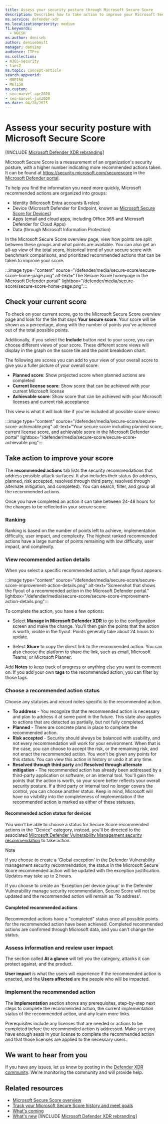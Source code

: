 ```yaml
---
title: Assess your security posture through Microsoft Secure Score
description: Describes how to take action to improve your Microsoft Secure Score in the Microsoft Defender portal.
ms.service: defender-xdr
ms.localizationpriority: medium
f1.keywords:
  - NOCSH
ms.author: deniseb
author: denisebmsft
manager: dansimp
audience: ITPro
ms.collection:
- m365-security
- tier2
ms.topic: concept-article
search.appverid:
- MOE150
- MET150
ms.custom:
- seo-marvel-apr2020
- seo-marvel-jun2020
ms.date: 04/28/2025
---
```


# Assess your security posture with Microsoft Secure Score

[!INCLUDE [Microsoft Defender XDR rebranding](../includes/microsoft-defender.md)]

Microsoft Secure Score is a measurement of an organization's security posture, with a higher number indicating more recommended actions taken. It can be found at https://security.microsoft.com/securescore in the [Microsoft Defender portal](microsoft-365-defender.md).

To help you find the information you need more quickly, Microsoft recommended actions are organized into groups:

- Identity (Microsoft Entra accounts & roles)
- Device (Microsoft Defender for Endpoint, known as [Microsoft Secure Score for Devices](/windows/security/threat-protection/microsoft-defender-atp/tvm-microsoft-secure-score-devices))
- Apps (email and cloud apps, including Office 365 and Microsoft Defender for Cloud Apps)
- Data (through Microsoft Information Protection)

In the Microsoft Secure Score overview page, view how points are split between these groups and what points are available. You can also get an all-up view of the total score, historical trend of your secure score with benchmark comparisons, and prioritized recommended actions that can be taken to improve your score.

:::image type="content" source="/defender/media/secure-score/secure-score-home-page.png" alt-text="The Secure Score homepage in the Microsoft Defender portal" lightbox="/defender/media/secure-score/secure-score-home-page.png":::

## Check your current score

To check on your current score, go to the Microsoft Secure Score overview page and look for the tile that says **Your secure score**. Your score will be shown as a percentage, along with the number of points you've achieved out of the total possible points.

Additionally, if you select the **Include** button next to your score, you can choose different views of your score. These different score views will display in the graph on the score tile and the point breakdown chart.

The following are scores you can add to your view of your overall score to give you a fuller picture of your overall score:

- **Planned score**: Show projected score when planned actions are completed
- **Current license score**: Show score that can be achieved with your current Microsoft license
- **Achievable score**: Show score that can be achieved with your Microsoft licenses and current risk acceptance

This view is what it will look like if you've included all possible score views:

:::image type="content" source="/defender/media/secure-score/secure-score-achievable.png" alt-text="Your secure score including planned score, current license score, and achievable score in the Microsoft Defender portal" lightbox="/defender/media/secure-score/secure-score-achievable.png":::

## Take action to improve your score

The **recommended actions** tab lists the security recommendations that address possible attack surfaces. It also includes their status (to address, planned, risk accepted, resolved through third party, resolved through alternate mitigation, and completed). You can search, filter, and group all the recommended actions.

Once you have completed an action it can take between 24-48 hours for the changes to be reflected in your secure score.

### Ranking

Ranking is based on the number of points left to achieve, implementation difficulty, user impact, and complexity. The highest ranked recommended actions have a large number of points remaining with low difficulty, user impact, and complexity.

### View recommended action details

When you select a specific recommended action, a full page flyout appears.

:::image type="content" source="/defender/media/secure-score/secure-score-improvement-action-details.png" alt-text="Screenshot that shows the flyout of a recommended action in the Microsoft Defender portal." lightbox="/defender/media/secure-score/secure-score-improvement-action-details.png":::

To complete the action, you have a few options:

- Select **Manage in Microsoft Defender XDR** to go to the configuration screen and make the change. You'll then gain the points that the action is worth, visible in the flyout. Points generally take about 24 hours to update.

- Select **Share** to copy the direct link to the recommended action. You can also choose the platform to share the link, such as email, Microsoft Teams, or Microsoft Planner.

Add **Notes** to keep track of progress or anything else you want to comment on. If you add your own **tags** to the recommended action, you can filter by those tags.

### Choose a recommended action status

Choose any statuses and record notes specific to the recommended action.

- **To address** - You recognize that the recommended action is necessary and plan to address it at some point in the future. This state also applies to actions that are detected as partially, but not fully completed.
- **Planned** - There are concrete plans in place to complete the recommended action.
- **Risk accepted** - Security should always be balanced with usability, and not every recommendation will work for your environment. When that is the case, you can choose to accept the risk, or the remaining risk, and not enact the recommended action. You won't be given any points for this status. You can view this action in history or undo it at any time.
- **Resolved through third party** and **Resolved through alternate mitigation** - The recommended action has already been addressed by a third-party application or software, or an internal tool. You'll gain the points that the action is worth, so your score better reflects your overall security posture. If a third party or internal tool no longer covers the control, you can choose another status. Keep in mind, Microsoft will have no visibility into the completeness of implementation if the recommended action is marked as either of these statuses.

#### Recommended action status for devices

You won't be able to choose a status for Secure Score recommended actions in the "Device" category, instead, you'll be directed to the associated [Microsoft Defender Vulnerability Management security recommendation](/windows/security/threat-protection/microsoft-defender-atp/tvm-security-recommendation) to take action.

> [!NOTE]
> If you choose to create a 'Global exception' in the Defender Vulnerability management security recommendation, the status in the Microsoft Secure Score recommended action will be updated with the exception justification. Updates may take up to 2 hours.
>
> If you choose to create an 'Exception per device group' in the Defender Vulnerability manage security recommendation, Secure Score will not be updated and the recommended action will remain as 'To address'.

#### Completed recommended actions

Recommended actions have a "completed" status once all possible points for the recommended action have been achieved. Completed recommended actions are confirmed through Microsoft data, and you can't change the status.

### Assess information and review user impact

The section called **At a glance** will tell you the category, attacks it can protect against, and the product.

**User impact** is what the users will experience if the recommended action is enacted, and the **Users affected** are the people who will be impacted.

### Implement the recommended action

The **Implementation** section shows any prerequisites, step-by-step next steps to complete the recommended action, the current implementation status of the recommended action, and any learn more links.

Prerequisites include any licenses that are needed or actions to be completed before the recommended action is addressed. Make sure you have enough seats in your license to complete the recommended action and that those licenses are applied to the necessary users.

## We want to hear from you

If you have any issues, let us know by posting in the [Defender XDR community](https://techcommunity.microsoft.com/category/microsoft-defender-xdr/discussions/microsoftthreatprotection). We're monitoring the community and will provide help.

## Related resources

- [Microsoft Secure Score overview](microsoft-secure-score.md)
- [Track your Microsoft Secure Score history and meet goals](microsoft-secure-score-history-metrics-trends.md)
- [What's coming](whats-new.md)
- [What's new](microsoft-secure-score-whats-new.md)
[!INCLUDE [Microsoft Defender XDR rebranding](../includes/defender-m3d-techcommunity.md)]
